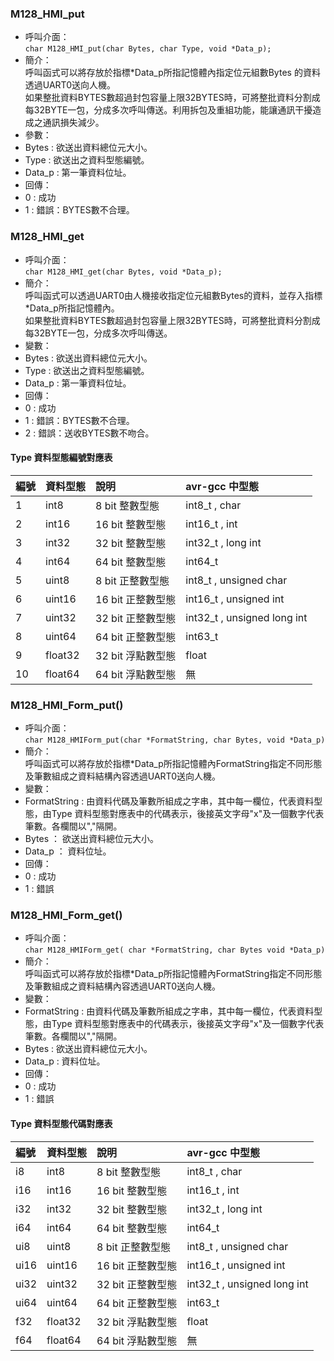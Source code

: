 
### M128_HMI_put
- 呼叫介面：  
  ` char M128_HMI_put(char Bytes, char Type, void *Data_p); `
- 簡介：  
  呼叫函式可以將存放於指標*Data_p所指記憶體內指定位元組數Bytes 的資料透過UART0送向人機。  
  如果整批資料BYTES數超過封包容量上限32BYTES時，可將整批資料分割成每32BYTE一包，分成多次呼叫傳送。利用拆包及重組功能，能讓通訊干擾造成之通訊損失減少。
- 參數：
 - Bytes  : 欲送出資料總位元大小。
 - Type   : 欲送出之資料型態編號。
 - Data_p : 第一筆資料位址。  
- 回傳：
 - 0 : 成功
 - 1 : 錯誤：BYTES數不合理。

### M128_HMI_get
- 呼叫介面：  
  ` char M128_HMI_get(char Bytes, void *Data_p); `
- 簡介：  
  呼叫函式可以透過UART0由人機接收指定位元組數Bytes的資料，並存入指標*Data_p所指記憶體內。  
  如果整批資料BYTES數超過封包容量上限32BYTES時，可將整批資料分割成每32BYTE一包，分成多次呼叫傳送。  
- 變數：
 - Bytes  : 欲送出資料總位元大小。  
 - Type   : 欲送出之資料型態編號。  
 - Data_p : 第一筆資料位址。  
- 回傳：
 - 0 : 成功
 - 1 : 錯誤：BYTES數不合理。
 - 2 : 錯誤：送收BYTES數不吻合。

#### Type 資料型態編號對應表

| 編號 | 資料型態 | 說明 | avr-gcc 中型態 |
| :-- | :-- | :-- | :-- |
|  1  | int8    | 8  bit 整數型態   | int8_t , char |
|  2  | int16   | 16 bit 整數型態   | int16_t , int |
|  3  | int32   | 32 bit 整數型態   | int32_t , long int|
|  4  | int64   | 64 bit 整數型態   | int64_t |
|  5  | uint8   | 8  bit 正整數型態 | int8_t , unsigned char |
|  6  | uint16  | 16 bit 正整數型態 | int16_t , unsigned int |
|  7  | uint32  | 32 bit 正整數型態 | int32_t , unsigned long int |
|  8  | uint64  | 64 bit 正整數型態 | int63_t |
|  9  | float32 | 32 bit 浮點數型態 | float |
| 10  | float64 | 64 bit 浮點數型態 | 無 |


### M128_HMI_Form_put()
- 呼叫介面：  
  ` char M128_HMIForm_put(char *FormatString, char Bytes, void *Data_p) `
- 簡介：  
  呼叫函式可以將存放於指標*Data_p所指記憶體內FormatString指定不同形態及筆數組成之資料結構內容透過UART0送向人機。
- 變數：
 - FormatString : 由資料代碼及筆數所組成之字串，其中每一欄位，代表資料型態，由Type 資料型態對應表中的代碼表示，後接英文字母"x"及一個數字代表筆數。各欄間以","隔開。
 - Bytes ：  欲送出資料總位元大小。
 - Data_p ： 資料位址。  
- 回傳：
 - 0 : 成功
 - 1 : 錯誤

### M128_HMI_Form_get()
- 呼叫介面：  
  ` char M128_HMIForm_get( char *FormatString, char Bytes void *Data_p) `
- 簡介：  
  呼叫函式可以將存放於指標*Data_p所指記憶體內FormatString指定不同形態及筆數組成之資料結構內容透過UART0送向人機。
- 變數：
 - FormatString : 由資料代碼及筆數所組成之字串，其中每一欄位，代表資料型態，由Type 資料型態對應表中的代碼表示，後接英文字母"x"及一個數字代表筆數。各欄間以","隔開。
 - Bytes : 欲送出資料總位元大小。
 - Data_p : 資料位址。  
- 回傳：
 - 0 : 成功
 - 1 : 錯誤  

#### Type 資料型態代碼對應表  


 | 編號 | 資料型態 | 說明 | avr-gcc 中型態 |
 | :--  | :-- | :-- | :-- |
 |  i8  | int8    | 8  bit 整數型態   | int8_t , char |
 |  i16 | int16   | 16 bit 整數型態   | int16_t , int |
 |  i32 | int32   | 32 bit 整數型態   | int32_t , long int|
 |  i64 | int64   | 64 bit 整數型態   | int64_t |
 |  ui8 | uint8   | 8  bit 正整數型態 | int8_t , unsigned char |
 | ui16 | uint16  | 16 bit 正整數型態 | int16_t , unsigned int |
 | ui32 | uint32  | 32 bit 正整數型態 | int32_t , unsigned long int |
 | ui64 | uint64  | 64 bit 正整數型態 | int63_t |
 |  f32 | float32 | 32 bit 浮點數型態 | float |
 |  f64 | float64 | 64 bit 浮點數型態 | 無 |
